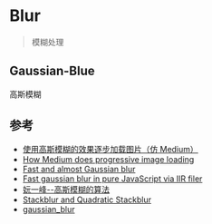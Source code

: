 # Blur
> 模糊处理

## Gaussian-Blue
高斯模糊


## 参考
- [使用高斯模糊的效果逐步加载图片（仿 Medium）](https://segmentfault.com/a/1190000006743512)
- [How Medium does progressive image loading](https://jmperezperez.com/blog/medium-image-progressive-loading-placeholder/)
- [Fast and almost Gaussian blur ](https://github.com/flozz/StackBlur)
- [Fast gaussian blur in pure JavaScript via IIR filer ](https://github.com/nodeca/glur)
- [妧一峰--高斯模糊的算法](http://ruanyifeng.com/blog/2012/11/gaussian_blur.html)
- [Stackblur and Quadratic Stackblur](https://observablehq.com/@jobleonard/mario-klingemans-stackblur)
- [gaussian_blur](https://github.com/Sachs27/gaussian_blur)